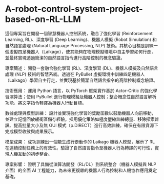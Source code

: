 # A-robot-control-system-project-based-on-RL-LLM
這個專案旨在開發一個智慧機器人控制系統，融合了強化學習 (Reinforcement Learning, RL)、深度學習 (Deep Learning)、機器人模擬 (Robot Simulation) 和自然語言處理 (Natural Language Processing, NLP) 技術。其核心目標是訓練一個虛擬四足機器人（Laikago），使其能夠在物理模擬環境中自主學習如何行走，並最終實現透過簡潔的自然語言指令進行高階控制的概念驗證。

專案簡述： 開發一套融合強化學習 (RL)、深度學習 (DL)、機器人模擬及自然語言處理 (NLP) 技術的智慧系統。透過在 PyBullet 虛擬環境中訓練四足機器人（Laikago）學習自主行走，並實現基於簡潔自然語言指令的高階控制概念驗證。

技術應用： 運用 Python 語言，以 PyTorch 框架實作基於 Actor-Critic 的強化學習演算法；使用 PyBullet 進行物理模擬及機器人控制；整合概念性自然語言解析功能，將文字指令轉譯為機器人行動目標。

數據處理與模型訓練： 設計並實現強化學習的獎勵函數以鼓勵機器人向前移動，並建立記憶回放緩衝區儲存經驗。採用優化策略如極度壓縮訓練總量、移除探索雜訊、提高批量大小及無 GUI 模式（p.DIRECT）進行高效訓練，確保在有限資源下完成模型收斂與成果展示。

模型成果： 成功訓練出一個能生成行走動作的 Laikago 機器人模型，展示了 RL 在連續控制任務上的有效性。驗證了自然語言指令至機器人行為轉譯的可行性，實現人機互動的初步整合。

專案影響： 證明了具備從演算法開發（RL/DL）到系統整合（機器人模擬與 NLP 介面）的全面 AI 工程能力，為未來更複雜的機器人行為控制和人機協作應用奠定基礎。
